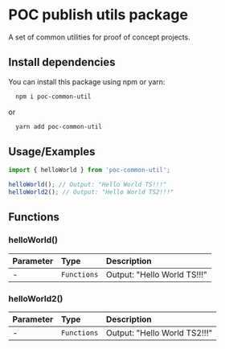 
# POC publish utils package

A set of common utilities for proof of concept projects.

## Install dependencies

You can install this package using npm or yarn:

```bash
  npm i poc-common-util
```

or

```bash
  yarn add poc-common-util
```

## Usage/Examples

```javascript
import { helloWorld } from 'poc-common-util';

helloWorld(); // Output: "Hello World TS!!!" 
helloWorld2(); // Output: "Hello World TS2!!!" 
```

## Functions

### helloWorld()

| Parameter | Type     | Description                |
| :-------- | :------- | :------------------------- |
| -         | `Functions` | Output: "Hello World TS!!!" |

### helloWorld2()

| Parameter | Type     | Description                |
| :-------- | :------- | :------------------------- |
| -         | `Functions` | Output: "Hello World TS2!!!" |
